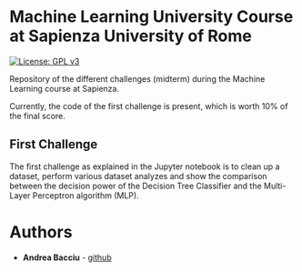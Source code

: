 # Machine Learning University Course at Sapienza University of Rome
[![License: GPL v3](https://img.shields.io/badge/-Sapienza%20University%20of%20Rome-red)](https://www.uniroma1.it/en)

Repository of the different challenges (midterm) during the Machine Learning course at Sapienza.<br>

Currently, the code of the first challenge is present, which is worth 10% of the final score. <br>


## First Challenge
The first challenge as explained in the Jupyter notebook is to clean up a dataset, perform various dataset analyzes and show the comparison between the decision power of the Decision Tree Classifier and the Multi-Layer Perceptron algorithm (MLP).<br>




# Authors

* **Andrea Bacciu**  - [github](https://github.com/andreabac3)
 
